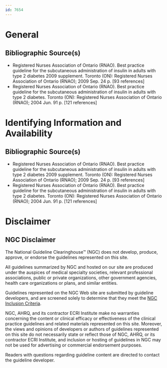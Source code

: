 ```yaml
---
id: 7654
---
```


# General

## Bibliographic Source(s)

- Registered Nurses Association of Ontario (RNAO). Best practice guideline for the subcutaneous administration of insulin in adults with type 2 diabetes 2009 supplement. Toronto (ON): Registered Nurses Association of Ontario (RNAO); 2009 Sep. 24 p. [93 references]
- Registered Nurses Association of Ontario (RNAO). Best practice guideline for the subcutaneous administration of insulin in adults with type 2 diabetes. Toronto (ON): Registered Nurses Association of Ontario (RNAO); 2004 Jun. 91 p. [121 references]

# Identifying Information and Availability

## Bibliographic Source(s)

- Registered Nurses Association of Ontario (RNAO). Best practice guideline for the subcutaneous administration of insulin in adults with type 2 diabetes 2009 supplement. Toronto (ON): Registered Nurses Association of Ontario (RNAO); 2009 Sep. 24 p. [93 references]
- Registered Nurses Association of Ontario (RNAO). Best practice guideline for the subcutaneous administration of insulin in adults with type 2 diabetes. Toronto (ON): Registered Nurses Association of Ontario (RNAO); 2004 Jun. 91 p. [121 references]

# Disclaimer

## NGC Disclaimer

The National Guideline Clearinghouse™ (NGC) does not develop, produce, approve, or endorse the guidelines represented on this site.

All guidelines summarized by NGC and hosted on our site are produced under the auspices of medical specialty societies, relevant professional associations, public or private organizations, other government agencies, health care organizations or plans, and similar entities.

Guidelines represented on the NGC Web site are submitted by guideline developers, and are screened solely to determine that they meet the [NGC Inclusion Criteria](/help-and-about/summaries/inclusion-criteria).

NGC, AHRQ, and its contractor ECRI Institute make no warranties concerning the content or clinical efficacy or effectiveness of the clinical practice guidelines and related materials represented on this site. Moreover, the views and opinions of developers or authors of guidelines represented on this site do not necessarily state or reflect those of NGC, AHRQ, or its contractor ECRI Institute, and inclusion or hosting of guidelines in NGC may not be used for advertising or commercial endorsement purposes.

Readers with questions regarding guideline content are directed to contact the guideline developer.

